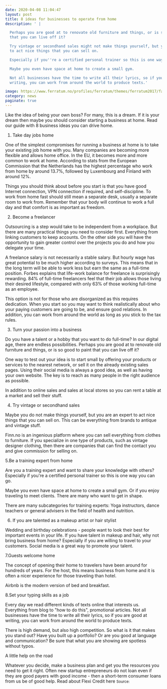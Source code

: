 ```yaml
--- 
date: 2020-04-08 11:04:47
layout: post
title: 8 ideas for businesses to operate from home
description: ' |

  Perhaps you are good at to renovate old furniture and things, or is so good to paint
  that you can live off it?

  Try vintage or secondhand sales might not make things yourself, but you are an expert
  to act nice things that you can sell on.

  Especially if you''re a certified personal trainer so this is one way you can go.

  Maybe you even have space at home to create a small gym.

  Not all businesses have the time to write all their lyrics, so if you are good at
  writing, you can work from around the world to produce texts.'

image: https://www.ferratum.no/profiles/ferratum/themes/ferratum2017/favicon.ico
category: news
paginate: true
---
```



Like the idea of ​​being your own boss? For many, this is a dream. If it is your dream then maybe you should consider starting a business at home. Read our guide with 8 business ideas you can drive home.

1. Take day jobs home

One of the simplest compromises for running a business at home is to take your existing job home with you. Many companies are becoming more flexible and allows home office. In the EU, it becomes more and more common to work at home. According to stats from the European Commission that the Netherlands has the highest percentage who work from home by around 13.7%, followed by Luxembourg and Finland with around 12%.

Things you should think about before you start is that you have good Internet connection, VPN connection if required, and self-discipline. To work from home fast should still mean a separate desk, usually a separate room to work from. Remember that your body will continue to work a full day and that comfort is as important as freedom.

2. Become a freelancer

Outsourcing is a step would take to be independent from a workplace. But there are many practical things you need to consider first. Everything from linking customers to keep accounts. On the other side you will have the opportunity to gain greater control over the projects you do and how you delegate your time.

A freelance salary is not necessarily a stable salary. But hourly wage has great potential to be much higher according to surveys. This means that in the long term will be able to work less but earn the same as a full-time position. Forbes explains that life-work balance for freelance is surprisingly rewarding. 84% of full-time freelancers feel that their job allows those living their desired lifestyle, compared with only 63% of those working full-time as an employee.

This option is not for those who are disorganized as this requires dedication. When you start so you may want to think realistically about who your paying customers are going to be, and ensure good relations. In addition, you can work from around the world as long as you stick to the tax rules.

3. Turn your passion into a business

Do you have a talent or a hobby that you want to do full-time? In our digital age, there are endless possibilities. Perhaps you are good at to renovate old furniture and things, or is so good to paint that you can live off it?

One way to test out your idea is to start small by offering your products or services to the nearest network, or sell it on the already existing sales pages. Using their social media is always a good idea, as well as having your own website. The key is to reach as many people in the right audience as possible.

In addition to online sales and sales at local stores so you can rent a table at a market and sell their stuff.

4. Try vintage or secondhand sales

Maybe you do not make things yourself, but you are an expert to act nice things that you can sell on. This can be everything from brands to antique and vintage stuff.

Finn.no is an ingenious platform where you can sell everything from clothes to furniture. If you specialize in one type of products, such as vintage designer clothing, then there are companies that can find the contact you and give commission for selling on.

5.Be a training expert from home

Are you a training expert and want to share your knowledge with others? Especially if you're a certified personal trainer so this is one way you can go.

Maybe you even have space at home to create a small gym. Or if you enjoy traveling to meet clients. There are many who want to get in shape.

There are many subcategories for training experts: Yoga instructors, dance teachers or general advisers in the field of health and nutrition.

6. If you are talented as a makeup artist or hair stylist

Wedding and birthday celebrations - people want to look their best for important events in your life. If you have talent in makeup and hair, why not bring business from home? Especially if you are willing to travel to your customers. Social media is a great way to promote your talent.

7.Guests welcome home

The concept of opening their home to travelers have been around for hundreds of years. For the host, this means business from home and it is often a nicer experience for those traveling than hotel.

Airbnb is the modern version of bed and breakfast.

8.Set your typing skills as a job

Every day we read different kinds of texts online that interests us. Everything from blog to "how to do this", promotional articles. Not all businesses have the time to write all their lyrics, so if you are good at writing, you can work from around the world to produce texts.

There is high demand, but also high competition. So what is it that makes you stand out? Have you built up a portfolio? Or are you good at language and communication? Be sure that what you are showing are spotless without typos.

A little help on the road

Whatever you decide, make a business plan and get you the resources you need to get it right. Often new startup entrepreneurs do not loan even if they are good payers with good income - then a short-term consumer loans from us be of good help. Read about Flexi Credit here
<small>Source: <span><a href='https://www.ferratum.no/blog/2019/08/21/8-ideer-til-bedrifter-du-kan-drive-hjemmefra'><a></span></small>